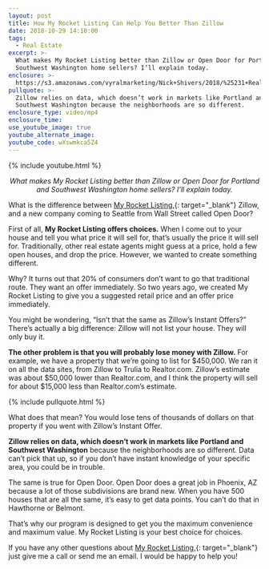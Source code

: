 ```yaml
---
layout: post
title: How My Rocket Listing Can Help You Better Than Zillow
date: 2018-10-29 14:10:00
tags:
  - Real Estate
excerpt: >-
  What makes My Rocket Listing better than Zillow or Open Door for Portland and
  Southwest Washington home sellers? I’ll explain today.
enclosure: >-
  https://s3.amazonaws.com/vyralmarketing/Nick+Shivers/2018/%25231+Real+Estate+Team+in+the+Portland+Metro+%257C+SW+Washington+My+rocket+listing.mp4
pullquote: >-
  Zillow relies on data, which doesn’t work in markets like Portland and
  Southwest Washington because the neighborhoods are so different.
enclosure_type: video/mp4
enclosure_time:
use_youtube_image: true
youtube_alternate_image:
youtube_code: wXswmkca5Z4
---
```


{% include youtube.html %}

<p style="text-align: center;"><em>What makes My Rocket Listing better than Zillow or Open Door for Portland and Southwest Washington home sellers? I’ll explain today.</em></p>

What is the difference between [My Rocket Listing,](https://www.myrocketlisting.com/){: target="_blank"} Zillow, and a new company coming to Seattle from Wall Street called Open Door?&nbsp;

First of all, **My Rocket Listing offers choices.** When I come out to your house and tell you what price it will sell for, that’s usually the price it will sell for. Traditionally, other real estate agents might guess at a price, hold a few open houses, and drop the price. However, we wanted to create something different.&nbsp;

Why? It turns out that 20% of consumers don’t want to go that traditional route. They want an offer immediately. So two years ago, we created My Rocket Listing to give you a suggested retail price and an offer price immediately.

You might be wondering, “Isn’t that the same as Zillow’s Instant Offers?” There’s actually a big difference: Zillow will not list your house. They will only buy it.&nbsp;

**The other problem is that you will probably lose money with Zillow.** For example, we have a property that we’re going to list for $450,000. We ran it on all the data sites, from Zillow to Trulia to Realtor.com. Zillow’s estimate was about $50,000 lower than Realtor.com, and I think the property will sell for about $15,000 less than Realtor.com’s estimate.

{% include pullquote.html %}

What does that mean? You would lose tens of thousands of dollars on that property if you went with Zillow’s Instant Offer.&nbsp;

**Zillow relies on data, which doesn’t work in markets like Portland and Southwest Washington** because the neighborhoods are so different. Data can’t pick that up, so if you don’t have instant knowledge of your specific area, you could be in trouble.&nbsp;

The same is true for Open Door. Open Door does a great job in Phoenix, AZ because a lot of those subdivisions are brand new. When you have 500 houses that are all the same, it’s easy to get data points. You can’t do that in Hawthorne or Belmont.&nbsp;

That’s why our program is designed to get you the maximum convenience and maximum value. My Rocket Listing is your best choice for choices.

If you have any other questions about [My Rocket Listing,](https://www.myrocketlisting.com/){: target="_blank"} just give me a call or send me an email. I would be happy to help you!